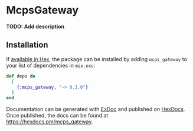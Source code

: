 # McpsGateway

**TODO: Add description**

## Installation

If [available in Hex](https://hex.pm/docs/publish), the package can be installed
by adding `mcps_gateway` to your list of dependencies in `mix.exs`:

```elixir
def deps do
  [
    {:mcps_gateway, "~> 0.1.0"}
  ]
end
```

Documentation can be generated with [ExDoc](https://github.com/elixir-lang/ex_doc)
and published on [HexDocs](https://hexdocs.pm). Once published, the docs can
be found at <https://hexdocs.pm/mcps_gateway>.


